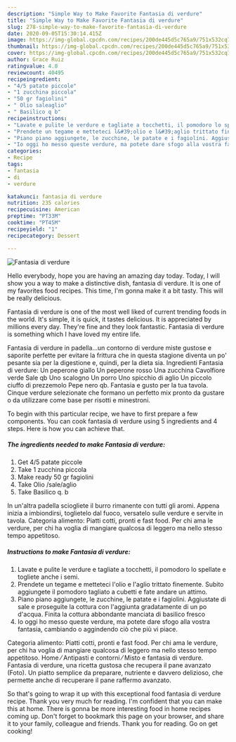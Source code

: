 ```yaml
---
description: "Simple Way to Make Favorite Fantasia di verdure"
title: "Simple Way to Make Favorite Fantasia di verdure"
slug: 278-simple-way-to-make-favorite-fantasia-di-verdure
date: 2020-09-05T15:30:14.415Z
image: https://img-global.cpcdn.com/recipes/200de445d5c765a9/751x532cq70/fantasia-di-verdure-recipe-main-photo.jpg
thumbnail: https://img-global.cpcdn.com/recipes/200de445d5c765a9/751x532cq70/fantasia-di-verdure-recipe-main-photo.jpg
cover: https://img-global.cpcdn.com/recipes/200de445d5c765a9/751x532cq70/fantasia-di-verdure-recipe-main-photo.jpg
author: Grace Ruiz
ratingvalue: 4.8
reviewcount: 40495
recipeingredient:
- "4/5 patate piccole"
- "1 zucchina piccola"
- "50 gr fagiolini"
- " Olio saleaglio"
- " Basilico q b"
recipeinstructions:
- "Lavate e pulite le verdure e tagliate a tocchetti, il pomodoro lo spellate e togliete anche i semi."
- "Prendete un tegame e metteteci l&#39;olio e l&#39;aglio trittato finemente. Subito aggiungete il pomodoro tagliato a cubetti e fate andare un attimo."
- "Piano piano aggiungete, le zucchine, le patate e i fagiolini. Aggiustate di sale e proseguite la cottura con l&#39;aggiunta gradatamente di un po d&#39;acqua. Finita la cottura abbondante manciata di basilico fresco"
- "Io oggi ho messo queste verdure, ma potete dare sfogo alla vostra fantasia, cambiando o aggindendo ciò che più vi piace."
categories:
- Recipe
tags:
- fantasia
- di
- verdure

katakunci: fantasia di verdure 
nutrition: 235 calories
recipecuisine: American
preptime: "PT33M"
cooktime: "PT45M"
recipeyield: "1"
recipecategory: Dessert

---
```



![Fantasia di verdure](https://img-global.cpcdn.com/recipes/200de445d5c765a9/751x532cq70/fantasia-di-verdure-recipe-main-photo.jpg)

Hello everybody, hope you are having an amazing day today. Today, I will show you a way to make a distinctive dish, fantasia di verdure. It is one of my favorites food recipes. This time, I'm gonna make it a bit tasty. This will be really delicious.

Fantasia di verdure is one of the most well liked of current trending foods in the world. It's simple, it is quick, it tastes delicious. It is appreciated by millions every day. They're fine and they look fantastic. Fantasia di verdure is something which I have loved my entire life.

Fantasia di verdure in padella…un contorno di verdure miste gustose e saporite perfette per evitare la frittura che in questa stagione diventa un po&#39; pesante sia per la digestione e, quindi, per la dieta sia. Ingredienti Fantasia di verdure: Un peperone giallo Un peperone rosso Una zucchina Cavolfiore verde Sale qb Uno scalogno Un porro Uno spicchio di aglio Un piccolo ciuffo di prezzemolo Pepe nero qb. Fantasia e gusto per la tua tavola. Cinque verdure selezionate che formano un perfetto mix pronto da gustare o da utilizzare come base per risotti e minestroni.


To begin with this particular recipe, we have to first prepare a few components. You can cook fantasia di verdure using 5 ingredients and 4 steps. Here is how you can achieve that.

<!--inarticleads1-->

##### The ingredients needed to make Fantasia di verdure:

1. Get 4/5 patate piccole
1. Take 1 zucchina piccola
1. Make ready 50 gr fagiolini
1. Take  Olio /sale/aglio
1. Take  Basilico q. b


In un&#39;altra padella sciogliete il burro rimanente con tutti gli aromi. Appena inizia a imbiondirsi, toglietelo dal fuoco, versatelo sulle verdure e servite in tavola. Categoria alimento: Piatti cotti, pronti e fast food. Per chi ama le verdure, per chi ha voglia di mangiare qualcosa di leggero ma nello stesso tempo appetitoso. 

<!--inarticleads2-->

##### Instructions to make Fantasia di verdure:

1. Lavate e pulite le verdure e tagliate a tocchetti, il pomodoro lo spellate e togliete anche i semi.
1. Prendete un tegame e metteteci l&#39;olio e l&#39;aglio trittato finemente. Subito aggiungete il pomodoro tagliato a cubetti e fate andare un attimo.
1. Piano piano aggiungete, le zucchine, le patate e i fagiolini. Aggiustate di sale e proseguite la cottura con l&#39;aggiunta gradatamente di un po d&#39;acqua. Finita la cottura abbondante manciata di basilico fresco
1. Io oggi ho messo queste verdure, ma potete dare sfogo alla vostra fantasia, cambiando o aggindendo ciò che più vi piace.


Categoria alimento: Piatti cotti, pronti e fast food. Per chi ama le verdure, per chi ha voglia di mangiare qualcosa di leggero ma nello stesso tempo appetitoso. Home ⁄ Antipasti e contorni ⁄ Misto e fantasia di verdure. Fantasia di verdure, una ricetta gustosa che recupera il pane avanzato (Foto). Un piatto semplice da preparare, nutriente e davvero delizioso, che permette anche di recuperare il pane raffermo avanzato. 

So that's going to wrap it up with this exceptional food fantasia di verdure recipe. Thank you very much for reading. I'm confident that you can make this at home. There is gonna be more interesting food in home recipes coming up. Don't forget to bookmark this page on your browser, and share it to your family, colleague and friends. Thank you for reading. Go on get cooking!
